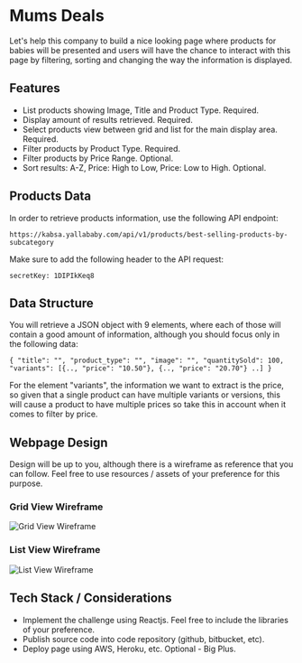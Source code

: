 # Mums Deals

Let's help this company to build a nice looking page where products for babies will be presented and users will have the chance to interact with this page by filtering, sorting and changing the way the information is displayed.

## Features

- List products showing Image, Title and Product Type. Required.
- Display amount of results retrieved. Required.
- Select products view between grid and list for the main display area. Required.
- Filter products by Product Type. Required.
- Filter products by Price Range. Optional.
- Sort results: A-Z, Price: High to Low, Price: Low to High. Optional.

## Products Data

In order to retrieve products information, use the following API endpoint:

`https://kabsa.yallababy.com/api/v1/products/best-selling-products-by-subcategory`

Make sure to add the following header to the API request:

`secretKey: 1DIPIkKeq8`

## Data Structure

You will retrieve a JSON object with 9 elements, where each of those will contain a good amount of information, although you should focus only in the following data:

`
{
    "title": "",
    "product_type": "",
    "image": "",
    "quantitySold": 100,
    "variants": [{.., "price": "10.50"}, {.., "price": "20.70"} ..]
}
`

For the element "variants", the information we want to extract is the price, so given that a single product can have multiple variants or versions, this will cause a product to have multiple prices so take this in account when it comes to filter by price.

## Webpage Design

Design will be up to you, although there is a wireframe as reference that you can follow. Feel free to use resources / assets of your preference for this purpose.

### Grid View Wireframe

![Grid View Wireframe](https://github.com/eurekalabs-io/challenges/blob/main/frontend/reactjs/mums-deals/wireframes/mums-deals-grid-view.png)

### List View Wireframe
![List View Wireframe](https://github.com/eurekalabs-io/challenges/blob/main/frontend/reactjs/mums-deals/wireframes/mumsdeals-list-view.png)

## Tech Stack / Considerations

- Implement the challenge using Reactjs. Feel free to include the libraries of your preference.
- Publish source code into code repository (github, bitbucket, etc).
- Deploy page using AWS, Heroku, etc. Optional - Big Plus.
